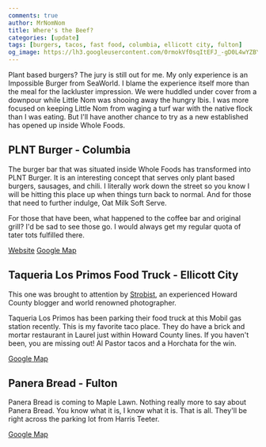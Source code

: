 ```yaml
---
comments: true
author: MrNomNom
title: Where's the Beef?
categories: [update]
tags: [burgers, tacos, fast food, columbia, ellicott city, fulton]
og_image: https://lh3.googleusercontent.com/0rmokVf0sqItEFJ_-gD0L4wYZBYioPO8jzC_zco0jB5L0iSAPkmQZxLNSZkxahEOjH3cqZWgfv0XRt61uSEnUI7mILnwF6vw88pRkRiTPbZxHlO7jJCbnVzJbqF3LN0WIel2KuMGKQ=w400
---
```


Plant based burgers? The jury is still out for me. My only experience is an Impossible Burger from SeaWorld. I blame the experience itself more than the meal for the lackluster impression. We were huddled under cover from a downpour while Little Nom was shooing away the hungry Ibis. I was more focused on keeping Little Nom from waging a turf war with the native flock than I was eating. But I'll have another chance to try as a new established has opened up inside Whole Foods.

<!--more-->

## PLNT Burger - Columbia

The burger bar that was situated inside Whole Foods has transformed into PLNT Burger. It is an interesting concept that serves only plant based burgers, sausages, and chili. I literally work down the street so you know I will be hitting this place up when things turn back to normal. And for those that need to further indulge, Oat Milk Soft Serve.

For those that have been, what happened to the coffee bar and original grill? I'd be sad to see those go. I would always get my regular quota of tater tots fulfilled there. 

[Website](https://www.plntburger.com/location/plnt-burger-columbia-md/)
[Google Map](https://goo.gl/maps/SauSiuBX1qwsRhuJ8)

## Taqueria Los Primos Food Truck - Ellicott City

This one was brought to attention by [Strobist](https://strobist.blogspot.com/), an experienced Howard County blogger and world renowned photographer. 

Taqueria Los Primos has been parking their food truck at this Mobil gas station recently. This is my favorite taco place. They do have a brick and mortar restaurant in Laurel just within Howard County lines. If you haven't been, you are missing out! Al Pastor tacos and a Horchata for the win.

[Google Map](https://goo.gl/maps/7wnuSgrp4tWYKPJx7)

## Panera Bread - Fulton

Panera Bread is coming to Maple Lawn. Nothing really more to say about Panera Bread. You know what it is, I know what it is. That is all. They'll be right across the parking lot from Harris Teeter.

[Google Map](https://goo.gl/maps/94QsQsFQn7k77yS58)
